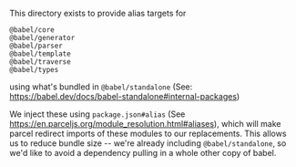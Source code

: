 This directory exists to provide alias targets for

```
@babel/core
@babel/generator
@babel/parser
@babel/template
@babel/traverse
@babel/types
```

using what's bundled in `@babel/standalone` (See: https://babel.dev/docs/babel-standalone#internal-packages)

We inject these using `package.json#alias` (See https://en.parceljs.org/module_resolution.html#aliases), which will make parcel redirect imports of these modules to our replacements.
This allows us to reduce bundle size -- we're already including `@babel/standalone`, so we'd like to avoid a dependency pulling in a whole other copy of babel.
